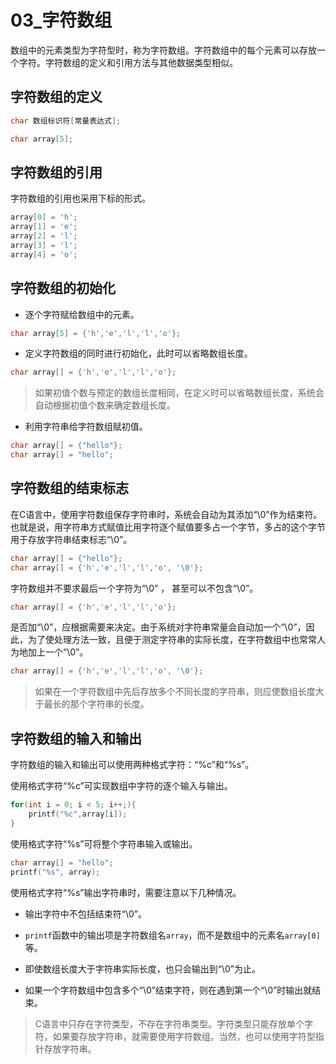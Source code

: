 # 03_字符数组

数组中的元素类型为字符型时，称为字符数组。字符数组中的每个元素可以存放一个字符。字符数组的定义和引用方法与其他数据类型相似。

## 字符数组的定义

```c
char 数组标识符[常量表达式];
```

```c
char array[5];
```

## 字符数组的引用

字符数组的引用也采用下标的形式。

```c
array[0] = 'h';
array[1] = 'e';
array[2] = 'l';
array[3] = 'l';
array[4] = 'o';
```

## 字符数组的初始化

- 逐个字符赋给数组中的元素。

```c
char array[5] = {'h','e','l','l','o'};
```

- 定义字符数组的同时进行初始化，此时可以省略数组长度。

```c
char array[] = {'h','e','l','l','o'};
```

> 如果初值个数与预定的数组长度相同，在定义时可以省略数组长度，系统会自动根据初值个数来确定数组长度。

- 利用字符串给字符数组赋初值。

```c
char array[] = {"hello"};
char array[] = "hello";
```

## 字符数组的结束标志

在C语言中，使用字符数组保存字符串时，系统会自动为其添加“\0”作为结束符。也就是说，用字符串方式赋值比用字符逐个赋值要多占一个字节，多占的这个字节用于存放字符串结束标志“\0”。

```c
char array[] = {"hello"};
char array[] = {'h','e','l','l','o', '\0'};
```

字符数组并不要求最后一个字符为“\0” ， 甚至可以不包含“\0”。

```c
char array[] = {'h','e','l','l','o'};
```

是否加“\0”，应根据需要来决定。由于系统对字符串常量会自动加一个“\0”，因此，为了使处理方法一致，且便于测定字符串的实际长度，在字符数组中也常常人为地加上一个“\0”。

```c
char array[] = {'h','e','l','l','o', '\0'};
```

> 如果在一个字符数组中先后存放多个不同长度的字符串，则应使数组长度大于最长的那个字符串的长度。

## 字符数组的输入和输出

字符数组的输入和输出可以使用两种格式字符：“%c”和“%s”。

使用格式字符“%c”可实现数组中字符的逐个输入与输出。

```c
for(int i = 0; i < 5; i++;){
    printf("%c",array[i]);
}
```

使用格式字符“%s”可将整个字符串输入或输出。

```c
char array[] = "hello";
printf("%s", array);
```

使用格式字符“%s”输出字符串时，需要注意以下几种情况。

- 输出字符中不包括结束符“\0”。

- `printf`函数中的输出项是字符数组名`array`，而不是数组中的元素名`array[0]`等。

- 即使数组长度大于字符串实际长度，也只会输出到“\0”为止。
- 如果一个字符数组中包含多个“\0”结束字符，则在遇到第一个“\0”时输出就结束。

> C语言中只存在字符类型，不存在字符串类型。字符类型只能存放单个字符，如果要存放字符串，就需要使用字符数组。当然，也可以使用字符型指针存放字符串。